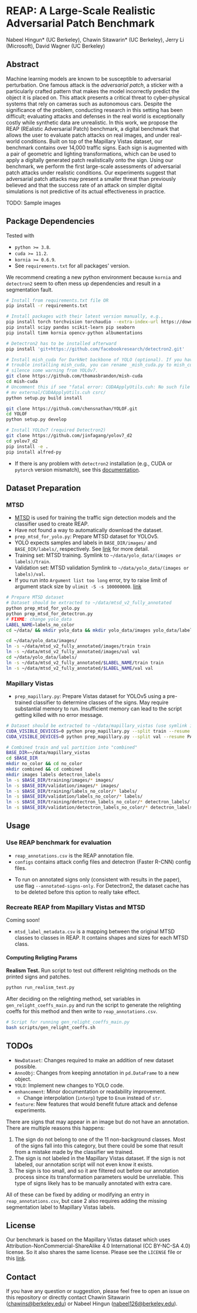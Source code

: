 # REAP: A Large-Scale Realistic Adversarial Patch Benchmark

Nabeel Hingun\* (UC Berkeley), Chawin Sitawarin\* (UC Berkeley), Jerry Li (Microsoft), David Wagner (UC Berkeley)

## Abstract

Machine learning models are known to be susceptible to adversarial perturbation.
One famous attack is the _adversarial patch_, a sticker with a particularly crafted pattern that makes the model incorrectly predict the object it is placed on.
This attack presents a critical threat to cyber-physical systems that rely on cameras such as autonomous cars.
Despite the significance of the problem, conducting research in this setting has been difficult;
evaluating attacks and defenses in the real world is exceptionally costly while synthetic data are unrealistic.
In this work, we propose the REAP (REalistic Adversarial Patch) benchmark, a digital benchmark that allows the user to evaluate patch attacks on real images, and under real-world conditions.
Built on top of the Mapillary Vistas dataset, our benchmark contains over 14,000 traffic signs.
Each sign is augmented with a pair of geometric and lighting transformations, which can be used to apply a digitally generated patch realistically onto the sign.
Using our benchmark, we perform the first large-scale assessments of adversarial patch attacks under realistic conditions.
Our experiments suggest that adversarial patch attacks may present a smaller threat than previously believed and that the success rate of an attack on simpler digital simulations is not predictive of its actual effectiveness in practice.

TODO: Sample images

## Package Dependencies

Tested with

- `python >= 3.8`.
- `cuda >= 11.2`.
- `kornia >= 0.6.9`.
- See `requirements.txt` for all packages' version.

We recommend creating a new python environment because `kornia` and `detectron2` seem to often mess up dependencies and result in a segmentation fault.

```bash
# Install from requirements.txt file OR
pip install -r requirements.txt

# Install packages with their latest version manually, e.g.,
pip install torch torchvision torchaudio --extra-index-url https://download.pytorch.org/whl/cu116
pip install scipy pandas scikit-learn pip seaborn
pip install timm kornia opencv-python albumentations

# Detectron2 has to be installed afterward
pip install 'git+https://github.com/facebookresearch/detectron2.git'

# Install mish_cuda for DarkNet backbone of YOLO (optional). If you have
# trouble installing mish_cuda, you can rename _mish_cuda.py to mish_cuda.py to
# silence some warning from YOLOv7.
git clone https://github.com/thomasbrandon/mish-cuda
cd mish-cuda
# Uncomment this if see "fatal error: CUDAApplyUtils.cuh: No such file or directory"
# mv external/CUDAApplyUtils.cuh csrc/
python setup.py build install

git clone https://github.com/chensnathan/YOLOF.git
cd YOLOF
python setup.py develop

# Install YOLOv7 (required Detectron2)
git clone https://github.com/jinfagang/yolov7_d2
cd yolov7_d2
pip install -e .
pip install alfred-py
```

- If there is any problem with `detectron2` installation (e.g., CUDA or `pytorch` version mismatch), see this [documentation](https://detectron2.readthedocs.io/en/latest/tutorials/install.html).

## Dataset Preparation

### MTSD

- [MTSD](https://www.mapillary.com/dataset/trafficsign) is used for training the traffic sign detection models and the classifier used to create REAP.
- Have not found a way to automatically download the dataset.
- `prep_mtsd_for_yolo.py`: Prepare MTSD dataset for YOLOv5.
- YOLO expects samples and labels in `BASE_DIR/images/` and `BASE_DIR/labels/`, respectively. See [link](https://github.com/ultralytics/yolov5/wiki/Train-Custom-Data#13-organize-directories) for more detail.
- Training set: MTSD training. Symlink to `~/data/yolo_data/(images or labels)/train`.
- Validation set: MTSD validation Symlink to `~/data/yolo_data/(images or labels)/val`.
- If you run into `Argument list too long` error, try to raise limit of argument stack size by `ulimit -S -s 100000000`. [link](https://unix.stackexchange.com/a/401797)
<!-- - Test set: Combine Vistas training and validation. Symlink to `~/data/yolo_data/(images or labels)/test`. -->

```bash
# Prepare MTSD dataset
# Dataset should be extracted to ~/data/mtsd_v2_fully_annotated
python prep_mtsd_for_yolo.py
python prep_mtsd_for_detectron.py
# FIXME: change yolo_data
LABEL_NAME=labels_no_color
cd ~/data/ && mkdir yolo_data && mkdir yolo_data/images yolo_data/labels

cd ~/data/yolo_data/images/
ln -s ~/data/mtsd_v2_fully_annotated/images/train train
ln -s ~/data/mtsd_v2_fully_annotated/images/val val
cd ~/data/yolo_data/labels/
ln -s ~/data/mtsd_v2_fully_annotated/$LABEL_NAME/train train
ln -s ~/data/mtsd_v2_fully_annotated/$LABEL_NAME/val val
```

### Mapillary Vistas

- `prep_mapillary.py`: Prepare Vistas dataset for YOLOv5 using a pre-trained classifier to determine classes of the signs. May require substantial memory to run. Insufficient memory can lead to the script getting killed with no error message.

```bash
# Dataset should be extracted to ~/data/mapillary_vistas (use symlink if needed)
CUDA_VISIBLE_DEVICES=0 python prep_mapillary.py --split train --resume PATH_TO_CLASSIFIER
CUDA_VISIBLE_DEVICES=0 python prep_mapillary.py --split val --resume PATH_TO_CLASSIFIER

# Combined train and val partition into "combined"
BASE_DIR=~/data/mapillary_vistas
cd $BASE_DIR
mkdir no_color && cd no_color
mkdir combined && cd combined
mkdir images labels detectron_labels
ln -s $BASE_DIR/training/images/* images/
ln -s $BASE_DIR/validation/images/* images/
ln -s $BASE_DIR/training/labels_no_color/* labels/
ln -s $BASE_DIR/validation/labels_no_color/* labels/
ln -s $BASE_DIR/training/detectron_labels_no_color/* detectron_labels/
ln -s $BASE_DIR/validation/detectron_labels_no_color/* detectron_labels/
```

## Usage

### Use REAP benchmark for evaluation

- `reap_annotations.csv` is the REAP annotation file.
- `configs` contains attack config files and detectron (Faster R-CNN) config files.

<!-- ## Other Tips -->

- To run on annotated signs only (consistent with results in the paper), use flag `--annotated-signs-only`. For Detectron2, the dataset cache has to be deleted before this option to really take effect.

### Recreate REAP from Mapillary Vistas and MTSD

Coming soon!

- `mtsd_label_metadata.csv` is a mapping between the original MTSD classes to classes in REAP. It contains shapes and sizes for each MTSD class.

#### Computing Religting Params

**Realism Test.** Run script to test out different relighting methods on the printed signs and patches.

```bash
python run_realism_test.py
```

After deciding on the relighting method, set variables in `gen_relight_coeffs_main.py` and run the script to generate the relighting coeffs for this method and then write to `reap_annotations.csv`.

```bash
# Script for running gen_relight_coeffs_main.py
bash scripts/gen_relight_coeffs.sh
```

## TODOs

- `NewDataset`: Changes required to make an addition of new dataset possible.
- `AnnoObj`: Changes from keeping annotation in `pd.DataFrame` to a new object.
- `YOLO`: Implement new changes to YOLO code.
- `enhancement`: Minor documentation or readability improvement.
  - Change interpolation (`interp`) type to `Enum` instead of `str`.
- `feature`: New features that would benefit future attack and defense experiments.

There are signs that may appear in an image but do not have an annotation. There are multiple reasons this happens:

1. The sign do not belong to one of the 11 non-background classes. Most of the signs fall into this category, but there could be some that result from a mistake made by the classifier we trained.
2. The sign is not labeled in the Mapillary Vistas dataset. If the sign is not labeled, our annotation script will not even know it exists.
3. The sign is too small, and so it are filtered out before our annotation process since its transformation parameters would be unreliable. This type of signs likely has to be manually annotated with extra care.

All of these can be fixed by adding or modifying an entry in `reap_annotations.csv`, but case 2 also requires adding the missing segmentation label to Mapillary Vistas labels.

## License

Our benchmark is based on the Mapillary Vistas dataset which uses Attribution-NonCommercial-ShareAlike 4.0 International (CC BY-NC-SA 4.0) license.
So it also shares the same license.
Please see the `LICENSE` file or this [link](https://creativecommons.org/licenses/by-nc-sa/4.0/).

## Contact

If you have any question or suggestion, please feel free to open an issue on this repository or directly contact Chawin Sitawarin (chawins@berkeley.edu) or Nabeel Hingun (nabeel126@berkeley.edu).
